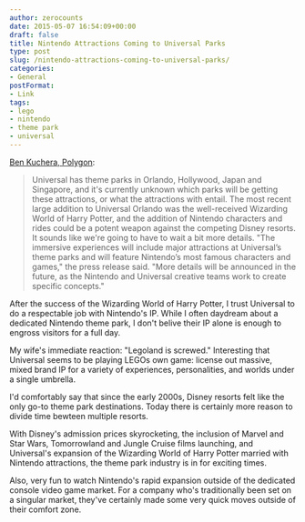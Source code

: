 ```yaml
---
author: zerocounts
date: 2015-05-07 16:54:09+00:00
draft: false
title: Nintendo Attractions Coming to Universal Parks
type: post
slug: /nintendo-attractions-coming-to-universal-parks/
categories:
- General
postFormat:
- Link
tags:
- lego
- nintendo
- theme park
- universal
---
```


[Ben Kuchera, Polygon](http://www.polygon.com/2015/5/7/8564475/nintendo-universal-rides):

> Universal has theme parks in Orlando, Hollywood, Japan and Singapore, and it's currently unknown which parks will be getting these attractions, or what the attractions with entail. The most recent large addition to Universal Orlando was the well-received Wizarding World of Harry Potter, and the addition of Nintendo characters and rides could be a potent weapon against the competing Disney resorts.
It sounds like we're going to have to wait a bit more details. "The immersive experiences will include major attractions at Universal’s theme parks and will feature Nintendo’s most famous characters and games," the press release said. "More details will be announced in the future, as the Nintendo and Universal creative teams work to create specific concepts."

After the success of the Wizarding World of Harry Potter, I trust Universal to do a respectable job with Nintendo's IP. While I often daydream about a dedicated Nintendo theme park, I don't belive their IP alone is enough to engross visitors for a full day.

My wife's immediate reaction: "Legoland is screwed." Interesting that Universal seems to be playing LEGOs own game: license out massive, mixed brand IP for a variety of experiences, personalities, and worlds under a single umbrella.

I'd comfortably say that since the early 2000s, Disney resorts felt like the only go-to theme park destinations. Today there is certainly more reason to divide time bewteen multiple resorts.

With Disney's admission prices skyrocketing, the inclusion of Marvel and Star Wars, Tomorrowland and Jungle Cruise films launching, and Universal's expansion of the Wizarding World of Harry Potter married with Nintendo attractions, the theme park industry is in for exciting times.

Also, very fun to watch Nintendo's rapid expansion outside of the dedicated console video game market. For a company who's traditionally been set on a singular market, they've certainly made some very quick moves outside of their comfort zone.